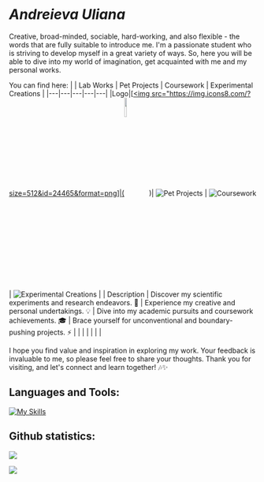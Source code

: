 # _Andreieva Uliana_

Creative, broad-minded, sociable, hard-working, and also flexible - the words that are fully suitable to introduce me. I'm a passionate student who is striving to develop myself in a great variety of ways. So, here you will be able to dive into my world of imagination, get acquainted with me and my personal works.

You can find here:
|  | Lab Works | Pet Projects | Coursework | Experimental Creations |
|---|---|---|---|---|
|Logo|[<a href="https://developer.apple.com/xcode/swiftui/"><img src="https://img.icons8.com/?size=512&id=24465&format=png]|(<a href="https://developer.apple.com/xcode/swiftui/"><img src="https://img.icons8.com/?size=512&id=24465&format=png" align="center" width="10%"></a>)| ![Pet Projects](pet_projects_image.jpg) | ![Coursework](coursework_image.jpg) | ![Experimental Creations](experimental_creations_image.jpg) |
| Description | Discover my scientific experiments and research endeavors. 🔬 | Experience my creative and personal undertakings. 💡 | Dive into my academic pursuits and coursework achievements. 🎓 | Brace yourself for unconventional and boundary-pushing projects. ⚡️ |
|   |   |   |   |   |

I hope you find value and inspiration in exploring my work. Your feedback is invaluable to me, so please feel free to share your thoughts. Thank you for visiting, and let's connect and learn together! 🎶✨
## Languages and Tools:
[![My Skills](https://skillicons.dev/icons?i=java,spring,c,py,postman,swift,qt,mysql,mongo,cpp,firebase,maven,figma&theme=light)](https://skillicons.dev)
## Github statistics:
![](http://github-profile-summary-cards.vercel.app/api/cards/profile-details?username=Uliana200407&theme=swift)

![](http://github-profile-summary-cards.vercel.app/api/cards/repos-per-language?username=Uliana200407&theme=swift)
